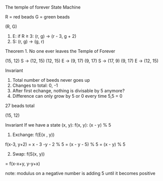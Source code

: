 The temple of forever State Machine

R = red beads
G = green beads

(R, G)

1. E: if R ≥ 3: (r, g) -> (r - 3, g + 2)
2. S: (r, g) -> (g, r)

Theorem 1. No one ever leaves the Temple of Forever

(15, 12) S -> (12, 15)
(12, 15) E -> (9, 17)
(9, 17) S -> (17, 9)
(9, 17) E -> (12, 15)

Invariant
1. Total number of beeds never goes up
2. Changes to total: 0, -1
3. After first echange, nothing is divisable by 5 anymore?
4. Difference can only grow by 5 or 0 every time
5,5 = 0

27 beads total

(15, 12)

Invariant
If we have a state (x, y): 
f(x, y): (x - y) % 5

1. Exchange: f(E(x , y))

f(x-3, y+2)
= x - 3 -y - 2 % 5
= (x - y - 5) % 5
= (x - y) % 5

2. Swap: f(S(x, y))

= f(x-x+y, y-y+x)

note: modulus on a negative number is adding 5 until it becomes positive

